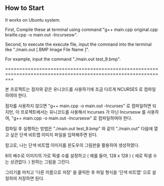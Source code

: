 ## How to Start

It works on Ubuntu system.

First, Compile these at terminal using command "g++ main.cpp original.cpp braille.cpp -o main.out -lncursesw".

Second, to execute the execute file, input the command into the terminal like "./main.out [ BMP Image File Name ]".

For example, input the command "./main.out test_9.bmp".


===============================================================================================================


본 프로젝트는 점자와 같은 유니코드를 사용하기에 조금 다르게 NCURSES 로 컴파일하여야 한다.

점자를 사용하지 않으면 "g++ main.cpp -o main.out -lncurses" 로 컴파일하면 되지만, 
  이 프로젝트에서는 유니코드를 사용해서 lncurses 가 아닌 lncursesw 를 사용하여, 
  "g++ main.cpp -o main.out -lncursesw" 로 컴파일하여야 한다.

컴파일 후 실행하는 방법은 "./main.out test_9.bmp" 와 같이 "./main.out" 다음에 열고 싶은 단색 비트맵 이미지 파일을 입력해주면 된다.

참고로, 나는 단색 비트맵 이미지를 윈도우의 그림판을 활용하여 생성하였다.

8의 배수로 이미지의 가로 픽셀 수를 설정하고 ( 예를 들어, 128 x 128 ) ( 세로 픽셀 수는 상관없다. ) 원하는 그림을 그린다. 

그리기를 마치고 '다른 이름으로 저장' 을 클릭한 후 파일 형식을 '단색 비트맵' 으로 설정하여 저장하면 된다.
